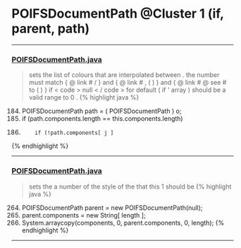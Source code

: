 # POIFSDocumentPath @Cluster 1 (if, parent, path)

***

### [POIFSDocumentPath.java](https://searchcode.com/codesearch/view/15642282/)
> sets the list of colours that are interpolated between . the number must match { @ link # / } and { @ link # , ( ) } and { @ link # @ see # to ( ) } if < code > null < / code > for default ( if ' array ) should be a valid range to 0 . 
{% highlight java %}
184. POIFSDocumentPath path = ( POIFSDocumentPath ) o;
186. if (path.components.length == this.components.length)
191.         if (!path.components[ j ]
{% endhighlight %}

***

### [POIFSDocumentPath.java](https://searchcode.com/codesearch/view/15642282/)
> sets the a number of the style of the that this 1 should be 
{% highlight java %}
264. POIFSDocumentPath parent = new POIFSDocumentPath(null);
266. parent.components = new String[ length ];
267. System.arraycopy(components, 0, parent.components, 0, length);
{% endhighlight %}

***

